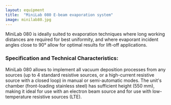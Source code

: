 ```yaml
---
layout: equipment
title:  "MiniLab 080 E-beam evaporation system"
image: minilab80.jpg
---
```

MiniLab 080 is ideally suited to evaporation techniques where long working distances are required for best uniformity, and where evaporant incident angles close to 90° allow for optimal results for lift-off applications.


### Specification and  Technical Characteristics:
MiniLab 080 allows to implement all vacuum deposition processes from any sources (up to 4 standard resistive sources, or a high-current resistive source with a closed loop) in manual or semi-automatic modes. The unit's chamber (front-loading stainless steel) has sufficient height (550 mm), making it ideal for use with an electron beam source and for use with low-temperature resistive sources (LTE).


